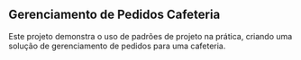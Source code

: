 ## Gerenciamento de Pedidos Cafeteria

Este projeto demonstra o uso de padrões de projeto na prática, criando uma solução de gerenciamento de pedidos para uma cafeteria.